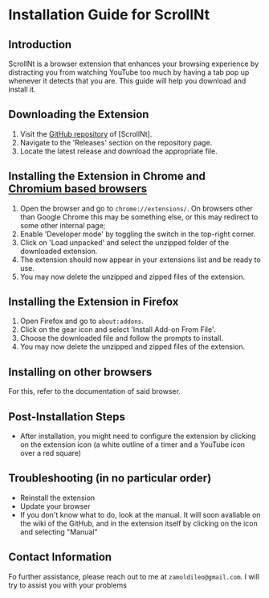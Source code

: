 # Installation Guide for ScrollNt

## Introduction
ScrollNt is a browser extension that enhances your browsing experience by distracting you from watching YouTube too much by having a tab pop up whenever it detects that you are. This guide will help you download and install it.

## Downloading the Extension
1. Visit the [GitHub repository](https://github.com/FracturedToenail/ScrollNt) of [ScrollNt].
2. Navigate to the 'Releases' section on the repository page.
3. Locate the latest release and download the appropriate file. 

## Installing the Extension in Chrome and [Chromium based browsers](https://en.wikipedia.org/wiki/Chromium_(web_browser))
1. Open the browser and go to `chrome://extensions/`. On browsers other than Google Chrome this may be something else, or this may redirect to some other internal page;
2. Enable 'Developer mode' by toggling the switch in the top-right corner.
3. Click on 'Load unpacked' and select the unzipped folder of the downloaded extension.
4. The extension should now appear in your extensions list and be ready to use.
5. You may now delete the unzipped and zipped files of the extension.

## Installing the Extension in Firefox 
1. Open Firefox and go to `about:addons`.
2. Click on the gear icon and select 'Install Add-on From File'.
3. Choose the downloaded file and follow the prompts to install.
4. You may now delete the unzipped and zipped files of the extension.

## Installing on other browsers
For this, refer to the documentation of said browser.

## Post-Installation Steps
- After installation, you might need to configure the extension by clicking on the extension icon (a white outline of a timer and a YouTube icon over a red square)

## Troubleshooting (in no particular order)
- Reinstall the extension
- Update your browser
- If you don't know what to do, look at the manual. It will soon avaliable on the wiki of the GitHub, and in the extension itself by clicking on the icon and selecting "Manual"

## Contact Information
Fo further assistance, please reach out to me at ```zamoldileo@gmail.com```. I will try to assist you with your problems
